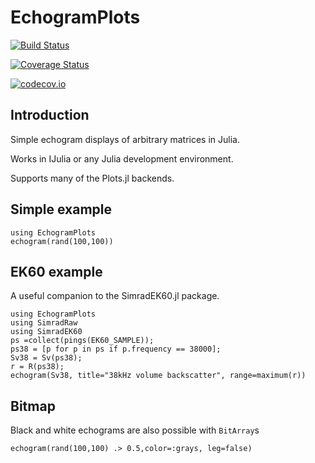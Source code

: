 # EchogramPlots


[![Build Status](https://travis-ci.org/EchoJulia/EchogramPlots.jl.svg?branch=master)](https://travis-ci.org/EchoJulia/EchogramPlots.jl)

[![Coverage Status](https://coveralls.io/repos/EchoJulia/EchogramPlots.jl/badge.svg?branch=master&service=github)](https://coveralls.io/github/EchoJulia/EchogramPlots.jl?branch=master)

[![codecov.io](http://codecov.io/github/EchoJulia/EchogramPlots.jl/coverage.svg?branch=master)](http://codecov.io/github/EchoJulia/EchogramPlots.jl?branch=master)

## Introduction

Simple echogram displays of arbitrary matrices in Julia.

Works in IJulia or any Julia development environment.

Supports many of the Plots.jl backends.

## Simple example

```
using EchogramPlots
echogram(rand(100,100))
```

## EK60 example

A useful companion to the SimradEK60.jl package.

```
using EchogramPlots
using SimradRaw
using SimradEK60
ps =collect(pings(EK60_SAMPLE));
ps38 = [p for p in ps if p.frequency == 38000];
Sv38 = Sv(ps38);
r = R(ps38);
echogram(Sv38, title="38kHz volume backscatter", range=maximum(r))
```

## Bitmap

Black and white echograms are also possible with `BitArray`s

```
echogram(rand(100,100) .> 0.5,color=:grays, leg=false)
```
